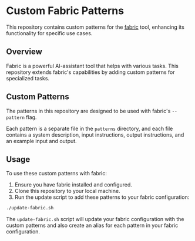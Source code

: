 # Custom Fabric Patterns

This repository contains custom patterns for the [fabric](https://github.com/danielmiessler/fabric) tool, enhancing its functionality for specific use cases.

## Overview

Fabric is a powerful AI-assistant tool that helps with various tasks. This repository extends fabric's capabilities by adding custom patterns for specialized tasks.

## Custom Patterns

The patterns in this repository are designed to be used with fabric's `--pattern` flag.

Each pattern is a separate file in the `patterns` directory, and each file contains a system description,
input instructions, output instructions, and an example input and output.

## Usage

To use these custom patterns with fabric:

1. Ensure you have fabric installed and configured.
2. Clone this repository to your local machine.
3. Run the update script to add these patterns to your fabric configuration:

```bash
./update-fabric.sh
```

The `update-fabric.sh` script will update your fabric configuration with the custom patterns and also
create an alias for each pattern in your fabric configuration.
